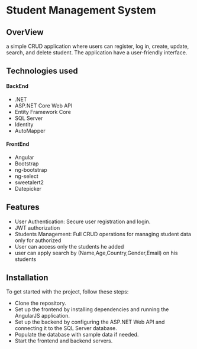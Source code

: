 
# Student Management System




## OverView
a simple CRUD application where users can register, log in, create, update, search, and delete student. The application have a user-friendly interface.

## Technologies used
#### BackEnd
- .NET 
- ASP.NET Core Web API
- Entity Framework Core
- SQL Server
- Identity 
- AutoMapper
#### FrontEnd
- Angular
- Bootstrap
- ng-bootstrap
- ng-select
- sweetalert2
- Datepicker

## Features

- User Authentication: Secure user registration and login.
- JWT authorization 
- Students Management: Full CRUD operations for managing student data only for authorized 
- User can access only the students he added 
- user can apply search by (Name,Age,Country,Gender,Email) on his students








## Installation

To get started with the project, follow these steps:

- Clone the repository.
- Set up the frontend by installing dependencies and running the AngularJS application.
- Set up the backend by configuring the ASP.NET Web API and connecting it to the SQL Server database.
- Populate the database with sample data if needed.
- Start the frontend and backend servers.

    
